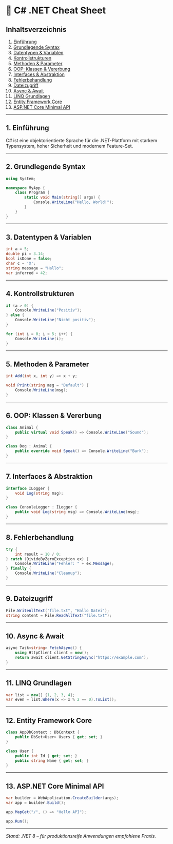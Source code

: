 # 📘 C# .NET Cheat Sheet

## Inhaltsverzeichnis

1. [Einführung](#1-einf%C3%BChrung)
2. [Grundlegende Syntax](#2-grundlegende-syntax)
3. [Datentypen & Variablen](#3-datentypen--variablen)
4. [Kontrollstrukturen](#4-kontrollstrukturen)
5. [Methoden & Parameter](#5-methoden--parameter)
6. [OOP: Klassen & Vererbung](#6-oop-klassen--vererbung)
7. [Interfaces & Abstraktion](#7-interfaces--abstraktion)
8. [Fehlerbehandlung](#8-fehlerbehandlung)
9. [Dateizugriff](#9-dateizugriff)
10. [Async & Await](#10-async--await)
11. [LINQ Grundlagen](#11-linq-grundlagen)
12. [Entity Framework Core](#12-entity-framework-core)
13. [ASP.NET Core Minimal API](#13-aspnet-core-minimal-api)

---

## 1. Einführung

C# ist eine objektorientierte Sprache für die .NET-Plattform mit starkem Typensystem, hoher Sicherheit und modernem Feature-Set.

---

## 2. Grundlegende Syntax

```csharp
using System;

namespace MyApp {
    class Program {
        static void Main(string[] args) {
            Console.WriteLine("Hello, World!");
        }
    }
}
```

---

## 3. Datentypen & Variablen

```csharp
int a = 5;
double pi = 3.14;
bool isDone = false;
char c = 'X';
string message = "Hallo";
var inferred = 42;
```

---

## 4. Kontrollstrukturen

```csharp
if (a > 0) {
    Console.WriteLine("Positiv");
} else {
    Console.WriteLine("Nicht positiv");
}

for (int i = 0; i < 5; i++) {
    Console.WriteLine(i);
}
```

---

## 5. Methoden & Parameter

```csharp
int Add(int x, int y) => x + y;

void Print(string msg = "Default") {
    Console.WriteLine(msg);
}
```

---

## 6. OOP: Klassen & Vererbung

```csharp
class Animal {
    public virtual void Speak() => Console.WriteLine("Sound");
}

class Dog : Animal {
    public override void Speak() => Console.WriteLine("Bark");
}
```

---

## 7. Interfaces & Abstraktion

```csharp
interface ILogger {
    void Log(string msg);
}

class ConsoleLogger : ILogger {
    public void Log(string msg) => Console.WriteLine(msg);
}
```

---

## 8. Fehlerbehandlung

```csharp
try {
    int result = 10 / 0;
} catch (DivideByZeroException ex) {
    Console.WriteLine("Fehler: " + ex.Message);
} finally {
    Console.WriteLine("Cleanup");
}
```

---

## 9. Dateizugriff

```csharp
File.WriteAllText("file.txt", "Hallo Datei");
string content = File.ReadAllText("file.txt");
```

---

## 10. Async & Await

```csharp
async Task<string> FetchAsync() {
    using HttpClient client = new();
    return await client.GetStringAsync("https://example.com");
}
```

---

## 11. LINQ Grundlagen

```csharp
var list = new[] {1, 2, 3, 4};
var even = list.Where(x => x % 2 == 0).ToList();
```

---

## 12. Entity Framework Core

```csharp
class AppDbContext : DbContext {
    public DbSet<User> Users { get; set; }
}

class User {
    public int Id { get; set; }
    public string Name { get; set; }
}
```

---

## 13. ASP.NET Core Minimal API

```csharp
var builder = WebApplication.CreateBuilder(args);
var app = builder.Build();

app.MapGet("/", () => "Hello API");

app.Run();
```

---

*Stand: .NET 8 – für produktionsreife Anwendungen empfohlene Praxis.*
